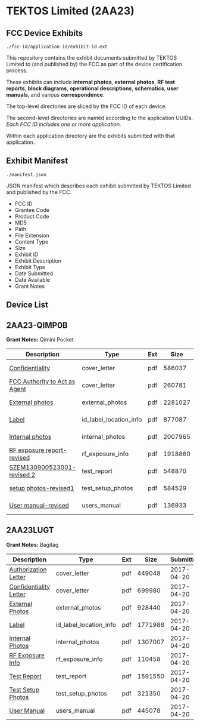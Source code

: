 # TEKTOS Limited (2AA23)
## FCC Device Exhibits

```
./fcc-id/application-id/exhibit-id.ext
```

This repository contains the exhibit documents submitted by TEKTOS Limited to (and published by) the FCC as part of the device certification process.

These exhibits can include **internal photos**, **external photos**, **RF test reports**, **block diagrams**, **operational descriptions**, **schematics**, **user manuals**, and various **correspondence**.

The top-level directories are sliced by the FCC ID of each device.

The second-level directories are named according to the application UUIDs. *Each FCC ID includes one or more application.*

Within each application directory are the exhibits submitted with that application. 

## Exhibit Manifest

```
./manifest.json
```

JSON manifest which describes each exhibit submitted by TEKTOS Limited and published by the FCC.

- FCC ID
- Grantee Code
- Product Code
- MD5
- Path
- File Extension
- Content Type
- Size
- Exhibit ID
- Exhibit Description
- Exhibit Type
- Date Submitted
- Date Available
- Grant Notes

## Device List
## 2AA23-QIMP0B
**Grant Notes:** Qimini Pocket

| Description | Type | Ext | Size | Submitted | Available |
| ----------- | ---- | --- | ---- | --------- | --------- |
| [Confidentiality](2AA23-QIMP0B/45eaac1c5d1051aae3a2e6a4bbd1e86c/2149403.pdf) | cover_letter | pdf | 586037 | 2013-12-22 | 2013-12-22 |
| [FCC Authority to Act as Agent](2AA23-QIMP0B/45eaac1c5d1051aae3a2e6a4bbd1e86c/2149404.pdf) | cover_letter | pdf | 260781 | 2013-12-22 | 2013-12-22 |
| [External photos](2AA23-QIMP0B/45eaac1c5d1051aae3a2e6a4bbd1e86c/2149405.pdf) | external_photos | pdf | 2281027 | 2013-12-22 | 2013-12-22 |
| [Label](2AA23-QIMP0B/45eaac1c5d1051aae3a2e6a4bbd1e86c/2149406.pdf) | id_label_location_info | pdf | 877087 | 2013-12-22 | 2013-12-22 |
| [Internal photos](2AA23-QIMP0B/45eaac1c5d1051aae3a2e6a4bbd1e86c/2149407.pdf) | internal_photos | pdf | 2007965 | 2013-12-22 | 2013-12-22 |
| [RF exposure report-revised](2AA23-QIMP0B/45eaac1c5d1051aae3a2e6a4bbd1e86c/2149410.pdf) | rf_exposure_info | pdf | 1918860 | 2013-12-22 | 2013-12-22 |
| [SZEM130900523001-revised 2](2AA23-QIMP0B/45eaac1c5d1051aae3a2e6a4bbd1e86c/2149415.pdf) | test_report | pdf | 548870 | 2013-12-22 | 2013-12-22 |
| [setup photos-revised1](2AA23-QIMP0B/45eaac1c5d1051aae3a2e6a4bbd1e86c/2149413.pdf) | test_setup_photos | pdf | 584529 | 2013-12-22 | 2013-12-22 |
| [User manual-revised](2AA23-QIMP0B/45eaac1c5d1051aae3a2e6a4bbd1e86c/2149414.pdf) | users_manual | pdf | 136933 | 2013-12-22 | 2013-12-22 |
## 2AA23LUGT
**Grant Notes:** Bagitag

| Description | Type | Ext | Size | Submitted | Available |
| ----------- | ---- | --- | ---- | --------- | --------- |
| [Authorization Letter](2AA23LUGT/7b03a8c7d167eba358e0792365987ffa/3365594.pdf) | cover_letter | pdf | 449048 | 2017-04-20 | 2017-04-20 |
| [Confidentiality Letter](2AA23LUGT/7b03a8c7d167eba358e0792365987ffa/3365596.pdf) | cover_letter | pdf | 699980 | 2017-04-20 | 2017-04-20 |
| [External Photos](2AA23LUGT/7b03a8c7d167eba358e0792365987ffa/3365597.pdf) | external_photos | pdf | 928440 | 2017-04-20 | 2017-04-20 |
| [Label](2AA23LUGT/7b03a8c7d167eba358e0792365987ffa/3365599.pdf) | id_label_location_info | pdf | 1771988 | 2017-04-20 | 2017-04-20 |
| [Internal Photos](2AA23LUGT/7b03a8c7d167eba358e0792365987ffa/3365598.pdf) | internal_photos | pdf | 1307007 | 2017-04-20 | 2017-04-20 |
| [RF Exposure Info](2AA23LUGT/7b03a8c7d167eba358e0792365987ffa/3365604.pdf) | rf_exposure_info | pdf | 110458 | 2017-04-20 | 2017-04-20 |
| [Test Report](2AA23LUGT/7b03a8c7d167eba358e0792365987ffa/3365603.pdf) | test_report | pdf | 1591550 | 2017-04-20 | 2017-04-20 |
| [Test Setup Photos](2AA23LUGT/7b03a8c7d167eba358e0792365987ffa/3365602.pdf) | test_setup_photos | pdf | 321350 | 2017-04-20 | 2017-04-20 |
| [User Manual](2AA23LUGT/7b03a8c7d167eba358e0792365987ffa/3365605.pdf) | users_manual | pdf | 445078 | 2017-04-20 | 2017-04-20 |
